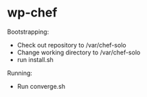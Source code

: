 wp-chef
=======

Bootstrapping:

* Check out repository to /var/chef-solo
* Change working directory to /var/chef-solo
* run install.sh

Running:

* Run converge.sh